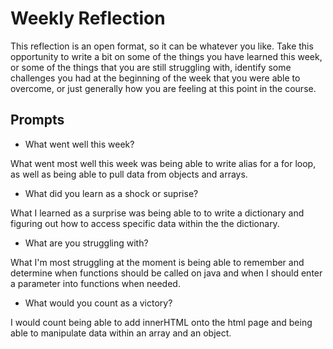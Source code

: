 # Weekly Reflection
This reflection is an open format, so it can be whatever you like. Take this opportunity to write a bit on some of the things you have learned this week, or some of the things that you are still struggling with, identify some challenges you had at the beginning of the week that you were able to overcome, or just generally how you are feeling at this point in the course.

## Prompts
- What went well this week? 

What went most well this week was being able to write alias for a for loop, as well as being able to pull data from objects and arrays.

- What did you learn as a shock or suprise?

What I learned as a surprise was being able to to write  a dictionary and figuring out how to access specific data within the the dictionary.

- What are you struggling with?

What I'm most struggling at the moment is being able to remember and determine when functions should be called on java and when I should enter a parameter into functions when needed.

- What would you count as a victory?

I would count being able to add innerHTML onto the html page and being able to manipulate data within an array and an object.
